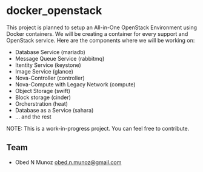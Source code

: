 # docker_openstack

This project is planned to setup an All-in-One OpenStack Environment using Docker containers.
We will be creating a container for every support and OpenStack service. Here are the components 
where we will be working on:

- Database Service (mariadb)
- Message Queue Service (rabbitmq)
- Itentity Service (keystone)
- Image Service (glance)
- Nova-Controller (controller)
- Nova-Compute with Legacy Network (compute)
- Object Storage (swift)
- Block storage (cinder)
- Orcherstration (heat)
- Database as a Service (sahara)
- ... and the rest

NOTE: This is a work-in-progress project. You can feel free to contribute.

Team
-----
  - Obed N Munoz
    obed.n.munoz@gmail.com
